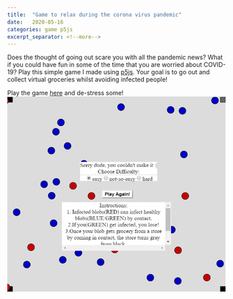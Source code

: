 ```yaml
---
title:  "Game to relax during the corona virus pandemic"
date:   2020-05-16
categories: game p5js
excerpt_separator: <!--more-->
---
```

Does the thought of going out scare you with all the pandemic news? What if you could have fun in some of the time that you are worried about COVID-19? Play this simple game I made using [p5js][p5js]. Your goal is to go out and collect virtual groceries whilst avoiding infected people!
<!--more-->
<meta name="description" content="{{ post.excerpt }}"/>

Play the game [here][covid-game] and de-stress some!
![covid game](/assets/images/covid_game.PNG)

[covid-game]: https://epidemic.tarshar.com/
[p5js]: https://p5js.org/